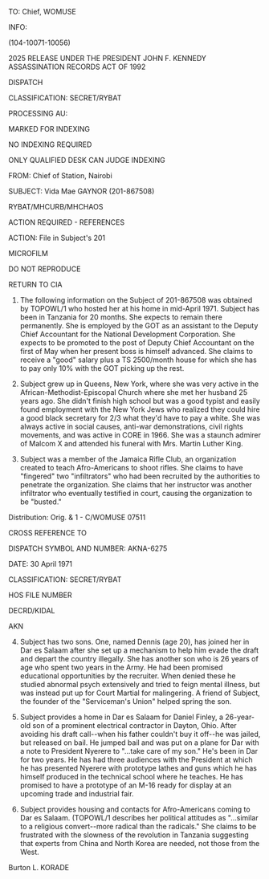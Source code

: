 TO: Chief, WOMUSE

INFO:

(104-10071-10056)

2025 RELEASE UNDER THE PRESIDENT JOHN F. KENNEDY ASSASSINATION RECORDS ACT OF 1992

DISPATCH

CLASSIFICATION: SECRET/RYBAT

PROCESSING AU:

MARKED FOR INDEXING

NO INDEXING REQUIRED

ONLY QUALIFIED DESK CAN JUDGE INDEXING

FROM: Chief of Station, Nairobi

SUBJECT: Vida Mae GAYNOR (201-867508)

RYBAT/MHCURB/MHCHAOS

ACTION REQUIRED - REFERENCES

ACTION: File in Subject's 201

MICROFILM

DO NOT REPRODUCE

RETURN TO CIA

1.  The following information on the Subject of 201-867508 was obtained by TOPOWL/1 who hosted her at his home in mid-April 1971. Subject has been in Tanzania for 20 months. She expects to remain there permanently. She is employed by the GOT as an assistant to the Deputy Chief Accountant for the National Development Corporation. She expects to be promoted to the post of Deputy Chief Accountant on the first of May when her present boss is himself advanced. She claims to receive a "good" salary plus a TS 2500/month house for which she has to pay only 10% with the GOT picking up the rest.

2.  Subject grew up in Queens, New York, where she was very active in the African-Methodist-Episcopal Church where she met her husband 25 years ago. She didn't finish high school but was a good typist and easily found employment with the New York Jews who realized they could hire a good black secretary for 2/3 what they'd have to pay a white. She was always active in social causes, anti-war demonstrations, civil rights movements, and was active in CORE in 1966. She was a staunch admirer of Malcom X and attended his funeral with Mrs. Martin Luther King.

3.  Subject was a member of the Jamaica Rifle Club, an organization created to teach Afro-Americans to shoot rifles. She claims to have "fingered" two "infiltrators" who had been recruited by the authorities to penetrate the organization. She claims that her instructor was another infiltrator who eventually testified in court, causing the organization to be "busted."

Distribution: Orig. & 1 - C/WOMUSE 07511

CROSS REFERENCE TO

DISPATCH SYMBOL AND NUMBER: AKNA-6275

DATE: 30 April 1971

CLASSIFICATION: SECRET/RYBAT

HOS FILE NUMBER

DECRD/KIDAL

AKN

4. Subject has two sons. One, named Dennis (age 20), has joined her in Dar es Salaam after she set up a mechanism to help him evade the draft and depart the country illegally. She has another son who is 26 years of age who spent two years in the Army. He had been promised educational opportunities by the recruiter. When denied these he studied abnormal psych extensively and tried to feign mental illness, but was instead put up for Court Martial for malingering. A friend of Subject, the founder of the "Serviceman's Union" helped spring the son.

5. Subject provides a home in Dar es Salaam for Daniel Finley, a 26-year-old son of a prominent electrical contractor in Dayton, Ohio. After avoiding his draft call--when his father couldn't buy it off--he was jailed, but released on bail. He jumped bail and was put on a plane for Dar with a note to President Nyerere to "...take care of my son." He's been in Dar for two years. He has had three audiences with the President at which he has presented Nyerere with prototype lathes and guns which he has himself produced in the technical school where he teaches. He has promised to have a prototype of an M-16 ready for display at an upcoming trade and industrial fair.

6. Subject provides housing and contacts for Afro-Americans coming to Dar es Salaam. (TOPOWL/1 describes her political attitudes as "...similar to a religious convert--more radical than the radicals." She claims to be frustrated with the slowness of the revolution in Tanzania suggesting that experts from China and North Korea are needed, not those from the West.

Burton L. KORADE
